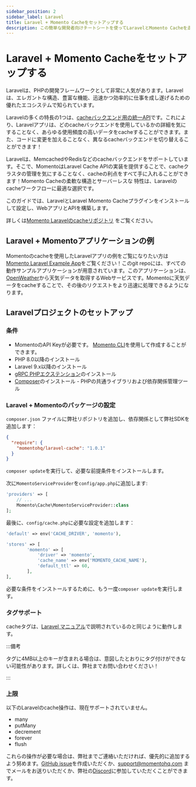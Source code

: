 ```yaml
---
sidebar_position: 2
sidebar_label: Laravel
title: Laravel + Momento Cacheをセットアップする
description: この簡単な開発者向けチートシートを使ってLaravelとMomento Cacheを走らせてみよう。
---
```


# Laravel + Momento Cacheをセットアップする

Laravelは、PHPの開発フレームワークとして非常に人気があります。Laravelは、エレガントな構造、豊富な機能、迅速かつ効率的に仕事を成し遂げるための優れたエコシステムで知られています。

Laravelの多くの特長の1つは、[cacheバックエンド用の統一API](https://laravel.com/docs/10.x/cache)です。これにより、Laravelアプリは、どのcacheバックエンドを使用しているかの詳細を気にすることなく、あらゆる使用頻度の高いデータをcacheすることができます。また、コードに変更を加えることなく、異なるcacheバックエンドを切り替えることができます！

Laravelは、MemcachedやRedisなどのcacheバックエンドをサポートしています。そこで、MomentoはLaravel Cache APIの実装を提供することで、cacheクラスタの管理を気にすることなく、cacheの利点をすべて手に入れることができます！Momento Cacheの柔軟な構造とサーバーレスな 特性は、Laravelのcacheワークフローに最適な選択です。

このガイドでは、LaravelとLaravel Momento Cacheプラグインをインストールして設定し、WebアプリとAPIを構築します。

詳しくは[Momento Laravelのcacheリポジトリ](https://github.com/momentohq/laravel-cache) をご覧ください。

## Laravel + Momentoアプリケーションの例

Momentoのcacheを使用したLaravelアプリの例をご覧になりたい方は [Momento Laravel Example App](https://github.com/momentohq/laravel-example)をご覧ください！このgit repoには、すべての動作サンプルアプリケーションが用意されています。このアプリケーションは、[OpenWeather](https://openweathermap.org/)から天気データを取得するWebサービスです。Momentoに天気データをcacheすることで、その後のリクエストをより迅速に処理できるようになります。

## Laravelプロジェクトのセットアップ

### 条件
* MomentoのAPI Keyが必要です。 [Momento CLI](https://github.com/momentohq/momento-cli)を使用して作成することができます。
* PHP 8.0以降のインストール
* Laravel 9.x以降のインストール
* [gRPC PHPエクステンション](https://github.com/grpc/grpc/blob/v1.46.3/src/php/README.md)のインストール
* [Composer](https://getcomposer.org/doc/00-intro.md)のインストール - PHPの共通ライブラリおよび依存関係管理ツール

### Laravel + Momentoのパッケージの設定

`composer.json` ファイルに弊社リポジトリを追加し、依存関係として弊社SDKを追加します：

```json
{
  "require": {
    "momentohq/laravel-cache": "1.0.1"
  }
}
```

`composer update`を実行して、必要な前提条件をインストールします。

次に`MomentoServiceProvider`を`config/app.php`に追加します:

```php
'providers' => [
    // ...
    Momento\Cache\MomentoServiceProvider::class
];
```

最後に、`config/cache.php`に必要な設定を追加します：

```php
'default' => env('CACHE_DRIVER', 'momento'),

'stores' => [
        'momento' => [
            'driver' => 'momento',
            'cache_name' => env('MOMENTO_CACHE_NAME'),
            'default_ttl' => 60,
        ],
],
```

必要な条件をインストールするために、もう一度`composer update`を実行します。

### タグサポート

cacheタグは、[Laravel マニュアル](https://laravel.com/docs/9.x/cache#cache-tags)で説明されているのと同じように動作します。

:::備考

タグに4MB以上のキーが含まれる場合は、意図したとおりにタグ付けができない可能性があります。詳しくは、弊社までお問い合わせください！

:::

### 上限

以下のLaravelのcache操作は、現在サポートされていません。
* many
* putMany
* decrement
* forever
* flush

これらの操作が必要な場合は、弊社までご連絡いただければ、優先的に追加するよう努めます。[GitHub issue](https://github.com/momentohq/laravel-cache/issues)を作成いただくか、support@momentohq.com までメールをお送りいただくか、弊社の[Discord](https://discord.com/invite/3HkAKjUZGq)に参加していただくことができます。
